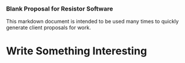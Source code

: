 ### Blank Proposal for Resistor Software

This markdown document is intended to be used many times to quickly generate client proposals for work.

# Write Something Interesting
